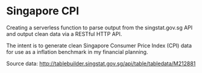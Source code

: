 # Singapore CPI
Creating a serverless function to parse output from the singstat.gov.sg API and output clean data via a RESTful HTTP API.

The intent is to generate clean Singapore Consumer Price Index (CPI) data for use as a inflation benchmark in my financial planning.

Source data: http://tablebuilder.singstat.gov.sg/api/table/tabledata/M212881